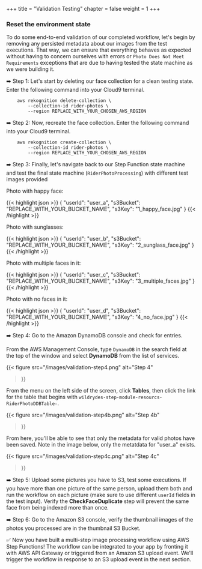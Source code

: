 +++
title = "Validation Testing"
chapter = false
weight = 1
+++


### Reset the environment state

To do some end-to-end validation of our completed workflow, let's begin by removing any persisted metadata about our images from the test executions. That way, we can ensure that everything behaves as expected without having to concern ourselves with errors or `Photo Does Not Meet Requirements` exceptions that are due to having tested the state machine as we were building it.

➡️ Step 1: Let's start by deleting our face collection for a clean testing state. Enter the following command into your Cloud9 terminal.

		aws rekognition delete-collection \
			--collection-id rider-photos \
			--region REPLACE_WITH_YOUR_CHOSEN_AWS_REGION

➡️ Step 2: Now, recreate the face collection. Enter the following command into your Cloud9 terminal.

		aws rekognition create-collection \
			--collection-id rider-photos \
			--region REPLACE_WITH_YOUR_CHOSEN_AWS_REGION


➡️ Step 3: Finally, let's navigate back to our Step Function state machine and test the final state machine (`RiderPhotoProcessing`) with different test images provided

Photo with happy face:

{{< highlight json >}}
{
	"userId": "user_a",
	"s3Bucket": "REPLACE_WITH_YOUR_BUCKET_NAME",
	"s3Key": "1_happy_face.jpg"
}	{{< /highlight >}}


Photo with sunglasses:

{{< highlight json >}}
{
	"userId": "user_b",
	"s3Bucket": "REPLACE_WITH_YOUR_BUCKET_NAME",
	"s3Key": "2_sunglass_face.jpg"
}	{{< /highlight >}}

Photo with multiple faces in it:

{{< highlight json >}}
{
	"userId": "user_c",
	"s3Bucket": "REPLACE_WITH_YOUR_BUCKET_NAME",
	"s3Key": "3_multiple_faces.jpg"
}	{{< /highlight >}}

Photo with no faces in it:

{{< highlight json >}}
{
	"userId": "user_d",
	"s3Bucket": "REPLACE_WITH_YOUR_BUCKET_NAME",
	"s3Key": "4_no_face.jpg"
}	{{< /highlight >}}

➡️ Step 4: Go to the Amazon DynamoDB console and check for entries.

From the AWS Management Console, type `DynamoDB` in the search field at the top of the window and select **DynamoDB** from the list of services.

{{< figure
	src="/images/validation-step4.png"
	alt="Step 4"
>}}

From the menu on the left side of the screen, click **Tables**, then click the link for the table that begins with `wildrydes-step-module-resourcs-RiderPhotoDDBTable-`.

{{< figure
	src="/images/validation-step4b.png"
	alt="Step 4b"
>}}

From here, you'll be able to see that only the metadata for valid photos have been saved. Note in the image below, only the metatdata for "user_a" exists.

{{< figure
	src="/images/validation-step4c.png"
	alt="Step 4c"
>}}

➡️ Step 5: Upload some pictures you have to S3, test some executions. If you have more than one picture of the same person, upload them both and run the workflow on each picture (make sure to use different `userId` fields in the test input). Verify the **CheckFaceDuplicate** step will prevent the same face from being indexed more than once.

➡️ Step 6: Go to the Amazon S3 console, verify the thumbnail images of the photos you processed are in the thumbnail S3 Bucket.

:white_check_mark: Now you have built a multi-step image processing workflow using AWS Step Functions! The workflow can be integrated to your app by fronting it with AWS API Gateway or triggered from an Amazon S3 upload event.  We'll trigger the workflow in response to an S3 upload event in the next section.

